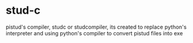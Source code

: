 # stud-c
pistud's compiler, studc or studcompiler, its created to replace python's interpreter and using python's compiler to convert pistud files into exe

